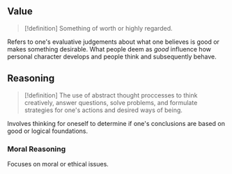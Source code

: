 ## Value
>[!definition]
>Something of worth or highly regarded.

Refers to one's evaluative judgements about what one believes is good or makes something desirable. 
What people deem as *good* influence how personal character develops and people think and subsequently behave. 
## Reasoning
>[!definition]
>The use of abstract thought proccesses to think creatively, answer questions, solve problems, and formulate strategies for one's actions and desired ways of being. 

Involves thinking for oneself to determine if one's conclusions are based on good or logical foundations. 
### Moral Reasoning
Focuses on moral or ethical issues. 